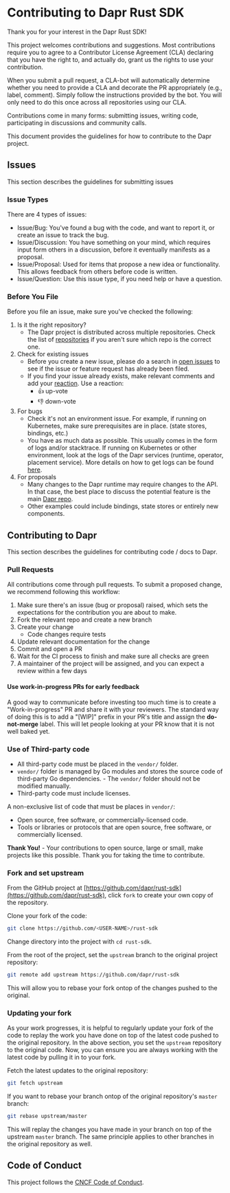 # Contributing to Dapr Rust SDK

Thank you for your interest in the Dapr Rust SDK!

This project welcomes contributions and suggestions. Most contributions require you to
agree to a Contributor License Agreement (CLA) declaring that you have the right to,
and actually do, grant us the rights to use your contribution.

When you submit a pull request, a CLA-bot will automatically determine whether you need
to provide a CLA and decorate the PR appropriately (e.g., label, comment). Simply follow the
instructions provided by the bot. You will only need to do this once across all repositories using our CLA.

Contributions come in many forms: submitting issues, writing code, participating in discussions and community calls.

This document provides the guidelines for how to contribute to the Dapr project.

## Issues

This section describes the guidelines for submitting issues

### Issue Types

There are 4 types of issues:

- Issue/Bug: You've found a bug with the code, and want to report it, or create an issue to track the bug.
- Issue/Discussion: You have something on your mind, which requires input form others in a discussion, before it eventually manifests as a proposal.
- Issue/Proposal: Used for items that propose a new idea or functionality. This allows feedback from others before code is written.
- Issue/Question: Use this issue type, if you need help or have a question.

### Before You File

Before you file an issue, make sure you've checked the following:

1. Is it the right repository?
   - The Dapr project is distributed across multiple repositories. Check the list of [repositories](https://github.com/dapr) if you aren't sure which repo is the correct one.
1. Check for existing issues
   - Before you create a new issue, please do a search in [open issues](https://github.com/dapr/dapr/issues) to see if the issue or feature request has already been filed.
   - If you find your issue already exists, make relevant comments and add your [reaction](https://github.com/blog/2119-add-reaction-to-pull-requests-issues-and-comments). Use a reaction:
     - 👍 up-vote
     - 👎 down-vote
1. For bugs
   - Check it's not an environment issue. For example, if running on Kubernetes, make sure prerequisites are in place. (state stores, bindings, etc.)
   - You have as much data as possible. This usually comes in the form of logs and/or stacktrace. If running on Kubernetes or other environment, look at the logs of the Dapr services (runtime, operator, placement service). More details on how to get logs can be found [here](https://docs.dapr.io/operations/troubleshooting/logs-troubleshooting/).
1. For proposals
   - Many changes to the Dapr runtime may require changes to the API. In that case, the best place to discuss the potential feature is the main [Dapr repo](https://github.com/dapr/dapr).
   - Other examples could include bindings, state stores or entirely new components.

## Contributing to Dapr

This section describes the guidelines for contributing code / docs to Dapr.

### Pull Requests

All contributions come through pull requests. To submit a proposed change, we recommend following this workflow:

1. Make sure there's an issue (bug or proposal) raised, which sets the expectations for the contribution you are about to make.
1. Fork the relevant repo and create a new branch
1. Create your change
   - Code changes require tests
1. Update relevant documentation for the change
1. Commit and open a PR
1. Wait for the CI process to finish and make sure all checks are green
1. A maintainer of the project will be assigned, and you can expect a review within a few days

#### Use work-in-progress PRs for early feedback

A good way to communicate before investing too much time is to create a "Work-in-progress" PR and share it with your reviewers. The standard way of doing this is to add a "[WIP]" prefix in your PR's title and assign the **do-not-merge** label. This will let people looking at your PR know that it is not well baked yet.

### Use of Third-party code

- All third-party code must be placed in the `vendor/` folder.
- `vendor/` folder is managed by Go modules and stores the source code of third-party Go dependencies. - The `vendor/` folder should not be modified manually.
- Third-party code must include licenses.

A non-exclusive list of code that must be places in `vendor/`:

- Open source, free software, or commercially-licensed code.
- Tools or libraries or protocols that are open source, free software, or commercially licensed.

**Thank You!** - Your contributions to open source, large or small, make projects like this possible. Thank you for taking the time to contribute.

### Fork and set upstream

From the GitHub project at [https://github.com/dapr/rust-sdk](https://github.com/dapr/rust-sdk), click `fork` to create your own copy of the repository.

Clone your fork of the code:

```bash
git clone https://github.com/<USER-NAME>/rust-sdk
```

Change directory into the project with `cd rust-sdk`.

From the root of the project, set the `upstream` branch to the original project repository:

```bash
git remote add upstream https://github.com/dapr/rust-sdk
```

This will allow you to rebase your fork ontop of the changes pushed to the original.

### Updating your fork

As your work progresses, it is helpful to regularly update your fork of the code to replay the work you have done on top of the latest code pushed to the original repository. In the above section, you set the `upstream` repository to the original code. Now, you can ensure you are always working with the latest code by pulling it in to your fork.

Fetch the latest updates to the original repository:

```bash
git fetch upstream
```

If you want to rebase your branch ontop of the original repository's `master` branch:

```bash
git rebase upstream/master
```

This will replay the changes you have made in your branch on top of the upstream `master` branch. The same principle applies to other branches in the original repository as well.

## Code of Conduct

This project follows the [CNCF Code of Conduct](https://github.com/cncf/foundation/blob/master/code-of-conduct.md).
